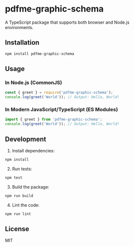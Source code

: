 # pdfme-graphic-schema

A TypeScript package that supports both browser and Node.js environments.

## Installation

```bash
npm install pdfme-graphic-schema
```

## Usage

### In Node.js (CommonJS)

```javascript
const { greet } = require('pdfme-graphic-schema');
console.log(greet('World')); // Output: Hello, World!
```

### In Modern JavaScript/TypeScript (ES Modules)

```javascript
import { greet } from 'pdfme-graphic-schema';
console.log(greet('World')); // Output: Hello, World!
```

## Development

1. Install dependencies:
```bash
npm install
```

2. Run tests:
```bash
npm test
```

3. Build the package:
```bash
npm run build
```

4. Lint the code:
```bash
npm run lint
```

## License

MIT 